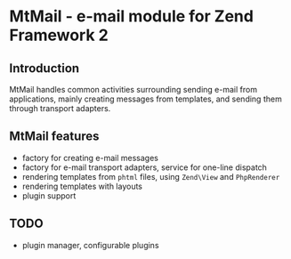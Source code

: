 MtMail - e-mail module for Zend Framework 2
===========================================

Introduction
------------
MtMail handles common activities surrounding sending e-mail from applications, mainly creating messages
from templates, and sending them through transport adapters.

MtMail features
---------------
* factory for creating e-mail messages
* factory for e-mail transport adapters, service for one-line dispatch
* rendering templates from `phtml` files, using `Zend\View` and `PhpRenderer`
* rendering templates with layouts
* plugin support

TODO
----
* plugin manager, configurable plugins